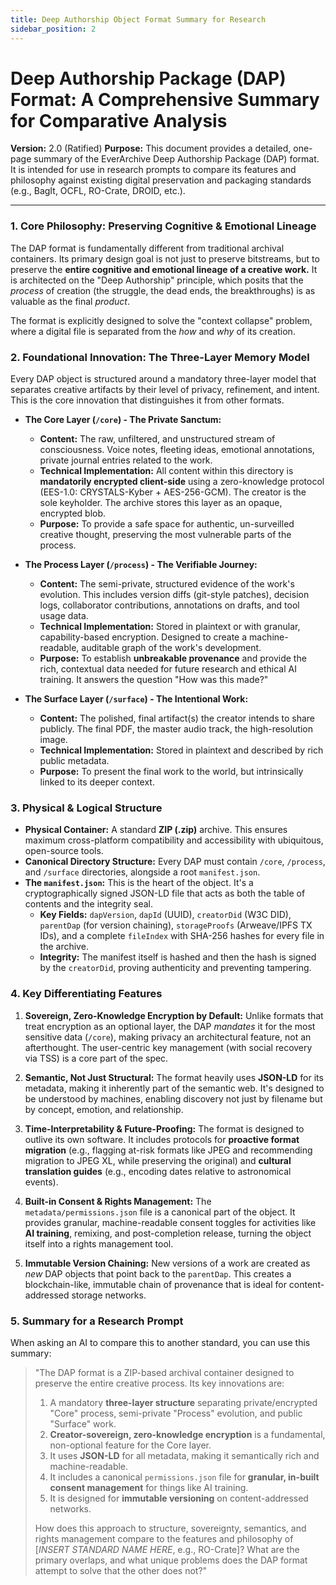 ```yaml
---
title: Deep Authorship Object Format Summary for Research
sidebar_position: 2
---
```


# Deep Authorship Package (DAP) Format: A Comprehensive Summary for Comparative Analysis

**Version:** 2.0 (Ratified)
**Purpose:** This document provides a detailed, one-page summary of the EverArchive Deep Authorship Package (DAP) format. It is intended for use in research prompts to compare its features and philosophy against existing digital preservation and packaging standards (e.g., BagIt, OCFL, RO-Crate, DROID, etc.).

---

### **1. Core Philosophy: Preserving Cognitive & Emotional Lineage**

The DAP format is fundamentally different from traditional archival containers. Its primary design goal is not just to preserve bitstreams, but to preserve the **entire cognitive and emotional lineage of a creative work.** It is architected on the "Deep Authorship" principle, which posits that the *process* of creation (the struggle, the dead ends, the breakthroughs) is as valuable as the final *product*.

The format is explicitly designed to solve the "context collapse" problem, where a digital file is separated from the *how* and *why* of its creation.

### **2. Foundational Innovation: The Three-Layer Memory Model**

Every DAP object is structured around a mandatory three-layer model that separates creative artifacts by their level of privacy, refinement, and intent. This is the core innovation that distinguishes it from other formats.

*   **The Core Layer (`/core`) - The Private Sanctum:**
    *   **Content:** The raw, unfiltered, and unstructured stream of consciousness. Voice notes, fleeting ideas, emotional annotations, private journal entries related to the work.
    *   **Technical Implementation:** All content within this directory is **mandatorily encrypted client-side** using a zero-knowledge protocol (EES-1.0: CRYSTALS-Kyber + AES-256-GCM). The creator is the sole keyholder. The archive stores this layer as an opaque, encrypted blob.
    *   **Purpose:** To provide a safe space for authentic, un-surveilled creative thought, preserving the most vulnerable parts of the process.

*   **The Process Layer (`/process`) - The Verifiable Journey:**
    *   **Content:** The semi-private, structured evidence of the work's evolution. This includes version diffs (git-style patches), decision logs, collaborator contributions, annotations on drafts, and tool usage data.
    *   **Technical Implementation:** Stored in plaintext or with granular, capability-based encryption. Designed to create a machine-readable, auditable graph of the work's development.
    *   **Purpose:** To establish **unbreakable provenance** and provide the rich, contextual data needed for future research and ethical AI training. It answers the question "How was this made?"

*   **The Surface Layer (`/surface`) - The Intentional Work:**
    *   **Content:** The polished, final artifact(s) the creator intends to share publicly. The final PDF, the master audio track, the high-resolution image.
    *   **Technical Implementation:** Stored in plaintext and described by rich public metadata.
    *   **Purpose:** To present the final work to the world, but intrinsically linked to its deeper context.

### **3. Physical & Logical Structure**

*   **Physical Container:** A standard **ZIP (.zip)** archive. This ensures maximum cross-platform compatibility and accessibility with ubiquitous, open-source tools.
*   **Canonical Directory Structure:** Every DAP must contain `/core`, `/process`, and `/surface` directories, alongside a root `manifest.json`.
*   **The `manifest.json`:** This is the heart of the object. It's a cryptographically signed JSON-LD file that acts as both the table of contents and the integrity seal.
    *   **Key Fields:** `dapVersion`, `dapId` (UUID), `creatorDid` (W3C DID), `parentDap` (for version chaining), `storageProofs` (Arweave/IPFS TX IDs), and a complete `fileIndex` with SHA-256 hashes for every file in the archive.
    *   **Integrity:** The manifest itself is hashed and then the hash is signed by the `creatorDid`, proving authenticity and preventing tampering.

### **4. Key Differentiating Features**

1.  **Sovereign, Zero-Knowledge Encryption by Default:** Unlike formats that treat encryption as an optional layer, the DAP *mandates* it for the most sensitive data (`/core`), making privacy an architectural feature, not an afterthought. The user-centric key management (with social recovery via TSS) is a core part of the spec.

2.  **Semantic, Not Just Structural:** The format heavily uses **JSON-LD** for its metadata, making it inherently part of the semantic web. It's designed to be understood by machines, enabling discovery not just by filename but by concept, emotion, and relationship.

3.  **Time-Interpretability & Future-Proofing:** The format is designed to outlive its own software. It includes protocols for **proactive format migration** (e.g., flagging at-risk formats like JPEG and recommending migration to JPEG XL, while preserving the original) and **cultural translation guides** (e.g., encoding dates relative to astronomical events).

4.  **Built-in Consent & Rights Management:** The `metadata/permissions.json` file is a canonical part of the object. It provides granular, machine-readable consent toggles for activities like **AI training**, remixing, and post-completion release, turning the object itself into a rights management tool.

5.  **Immutable Version Chaining:** New versions of a work are created as *new* DAP objects that point back to the `parentDap`. This creates a blockchain-like, immutable chain of provenance that is ideal for content-addressed storage networks.

### **5. Summary for a Research Prompt**

When asking an AI to compare this to another standard, you can use this summary:

> "The DAP format is a ZIP-based archival container designed to preserve the entire creative process. Its key innovations are:
>
> 1.  A mandatory **three-layer structure** separating private/encrypted "Core" process, semi-private "Process" evolution, and public "Surface" work.
> 2.  **Creator-sovereign, zero-knowledge encryption** is a fundamental, non-optional feature for the Core layer.
> 3.  It uses **JSON-LD** for all metadata, making it semantically rich and machine-readable.
> 4.  It includes a canonical `permissions.json` file for **granular, in-built consent management** for things like AI training.
> 5.  It is designed for **immutable versioning** on content-addressed networks.
>
> How does this approach to structure, sovereignty, semantics, and rights management compare to the features and philosophy of [*INSERT STANDARD NAME HERE*, e.g., RO-Crate]? What are the primary overlaps, and what unique problems does the DAP format attempt to solve that the other does not?"